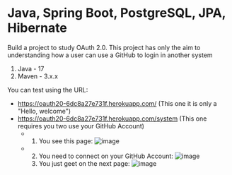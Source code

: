 # Java, Spring Boot, PostgreSQL, JPA, Hibernate
Build a project to study OAuth 2.0. This project has only the aim to understanding how a user can use a GitHub to login in another system
1. Java - 17
2. Maven - 3.x.x

You can test using the URL:
- https://oauth20-6dc8a27e731f.herokuapp.com/ (This one it is only a "Hello, welcome")
- https://oauth20-6dc8a27e731f.herokuapp.com/system (This one requires you two use your GitHub Account)
  - 1. You see this page:
    ![image](https://github.com/EricklisCruz/springsecurity-oauth2.0/assets/62524710/92659ce4-6828-46dc-a033-c48d610448a7)
  - 2. You need to connect on your GitHub Account:
   ![image](https://github.com/EricklisCruz/springsecurity-oauth2.0/assets/62524710/e0c249cd-ad76-47e6-bd4e-df51b00f04a1)
    3. You just geet on the next page:
    ![image](https://github.com/EricklisCruz/springsecurity-oauth2.0/assets/62524710/d0719524-7319-4ef8-b2d7-80048f5bebaf)


